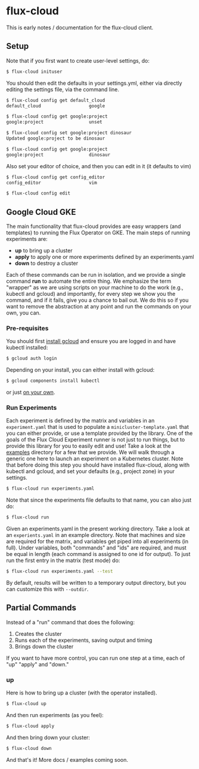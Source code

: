 # flux-cloud

This is early notes / documentation for the flux-cloud client.

## Setup

Note that if you first want to create user-level settings, do:

```bash
$ flux-cloud inituser
```

You should then edit the defaults in your settings.yml, either via directly editing
the settings file, via the command line.

```bash
$ flux-cloud config get default_cloud
default_cloud                  google

$ flux-cloud config get google:project
google:project                 unset

$ flux-cloud config set google:project dinosaur
Updated google:project to be dinosaur

$ flux-cloud config get google:project
google:project                 dinosaur
```

Also set your editor of choice, and then you can edit in it (it defaults to vim)

```bash
$ flux-cloud config get config_editor
config_editor                  vim
```

```bash
$ flux-cloud config edit
```

## Google Cloud GKE

The main functionality that flux-cloud provides are easy wrappers (and templates) to running
the Flux Operator on GKE. The main steps of running experiments are:

 - **up** to bring up a cluster
 - **apply** to apply one or more experiments defined by an experiments.yaml
 - **down** to destroy a cluster

Each of these commands can be run in isolation, and we provide a single command **run** to
automate the entire thing. We emphasize the term "wrapper" as we are using scripts on your
machine to do the work (e.g., kubectl and gcloud) and importantly, for every step we show
you the command, and if it fails, give you a chance to bail out. We do this so if you
want to remove the abstraction at any point and run the commands on your own, you can.

### Pre-requisites

You should first [install gcloud](https://cloud.google.com/sdk/docs/quickstarts)
and ensure you are logged in and have kubectl installed:

```bash
$ gcloud auth login
```

Depending on your install, you can either install with gcloud:

```bash
$ gcloud components install kubectl
```
or just [on your own](https://kubernetes.io/docs/tasks/tools/).

### Run Experiments

Each experiment is defined by the matrix and variables in an `experiment.yaml` that is used to
populate a `minicluster-template.yaml` that you can either provide, or use a template provided by the
library. One of the goals of the Flux Cloud Experiment runner is not just to run things, but to
provide this library for you to easily edit and use! Take a look at the [examples](../examples)
directory for a few that we provide. We will walk through a generic one here to launch
an experiment on a Kubernetes cluster. Note that before doing this step you should
have installed flux-cloud, along with kubectl and gcloud, and set your defaults (e.g., project zone)
in your settings.

```bash
$ flux-cloud run experiments.yaml
```

Note that since the experiments file defaults to that name, you can also just do:

```bash
$ flux-cloud run
```

Given an experiments.yaml in the present working directory. Take a look at an `experients.yaml` in an example directory.
Note that machines and size are required for the matrix, and variables get piped into all experiments (in full). Under variables,
both "commands" and "ids" are required, and must be equal in length (each command is assigned to one id
for output). To just run the first entry in the matrix (test mode) do:

```bash
$ flux-cloud run experiments.yaml --test
```

By default, results will be written to a temporary output directory, but you can customize this with `--outdir`.

## Partial Commands

Instead of a "run" command that does the following:

1. Creates the cluster
2. Runs each of the experiments, saving output and timing
3. Brings down the cluster

If you want to have more control, you can run one step at a time,
each of "up" "apply" and "down."

### up

Here is how to bring up a cluster (with the operator installed).

```bash
$ flux-cloud up
```

And then run experiments (as you feel):

```bash
$ flux-cloud apply
```

And then bring down your cluster:

```bash
$ flux-cloud down
```

And that's it! More docs / examples coming soon.
